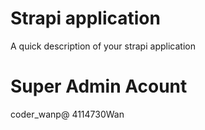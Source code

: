 # Strapi application

A quick description of your strapi application

# Super Admin Acount
coder_wanp@
4114730Wan